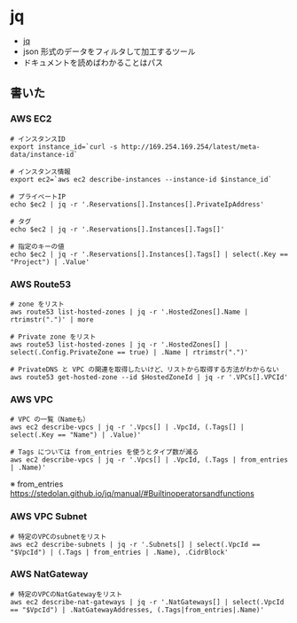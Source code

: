 # jq

* [jq](https://stedolan.github.io/jq/)
* json 形式のデータをフィルタして加工するツール
* ドキュメントを読めばわかることはパス

## 書いた

### AWS EC2
```
# インスタンスID
export instance_id=`curl -s http://169.254.169.254/latest/meta-data/instance-id`

# インスタンス情報
export ec2=`aws ec2 describe-instances --instance-id $instance_id`

# プライベートIP
echo $ec2 | jq -r '.Reservations[].Instances[].PrivateIpAddress'

# タグ
echo $ec2 | jq -r '.Reservations[].Instances[].Tags[]'

# 指定のキーの値
echo $ec2 | jq -r '.Reservations[].Instances[].Tags[] | select(.Key == "Project") | .Value'

```

### AWS Route53

```
# zone をリスト
aws route53 list-hosted-zones | jq -r '.HostedZones[].Name | rtrimstr(".")' | more

# Private zone をリスト
aws route53 list-hosted-zones | jq -r '.HostedZones[] | select(.Config.PrivateZone == true) | .Name | rtrimstr(".")'

# PrivateDNS と VPC の関連を取得したいけど、リストから取得する方法がわからない
aws route53 get-hosted-zone --id $HostedZoneId | jq -r '.VPCs[].VPCId'
```

### AWS VPC

```
# VPC の一覧（Nameも）
aws ec2 describe-vpcs | jq -r '.Vpcs[] | .VpcId, (.Tags[] | select(.Key == "Name") | .Value)'

# Tags については from_entries を使うとタイプ数が減る
aws ec2 describe-vpcs | jq -r '.Vpcs[] | .VpcId, (.Tags | from_entries | .Name)'
```

※ from_entries https://stedolan.github.io/jq/manual/#Builtinoperatorsandfunctions

### AWS VPC Subnet

```
# 特定のVPCのsubnetをリスト
aws ec2 describe-subnets | jq -r '.Subnets[] | select(.VpcId == "$VpcId") | (.Tags | from_entries | .Name), .CidrBlock'
```

### AWS NatGateway

```
# 特定のVPCのNatGatewayをリスト
aws ec2 describe-nat-gateways | jq -r '.NatGateways[] | select(.VpcId == "$VpcId") | .NatGatewayAddresses, (.Tags|from_entries|.Name)'
```
